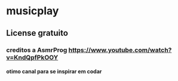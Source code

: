 # musicplay

## License gratuito
### creditos a  AsmrProg https://www.youtube.com/watch?v=KndQpfPkOOY
#### otimo canal para se inspirar em codar 